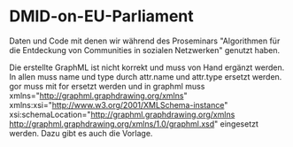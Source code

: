 # DMID-on-EU-Parliament
Daten und Code mit denen wir während des Proseminars "Algorithmen für die Entdeckung von Communities in sozialen Netzwerken" genutzt haben.

Die erstellte GraphML ist nicht korrekt und muss von Hand ergänzt werden. In allen <key/> muss name und type durch attr.name und attr.type ersetzt werden. 
gor muss mit for ersetzt werden und in graphml muss 
    xmlns="http://graphml.graphdrawing.org/xmlns"
    xmlns:xsi="http://www.w3.org/2001/XMLSchema-instance"
    xsi:schemaLocation="http://graphml.graphdrawing.org/xmlns
    http://graphml.graphdrawing.org/xmlns/1.0/graphml.xsd"
eingesetzt werden. 
Dazu gibt es auch die Vorlage.

